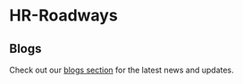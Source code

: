 # HR-Roadways

## Blogs
Check out our [blogs section](blogs/index.html) for the latest news and updates.

